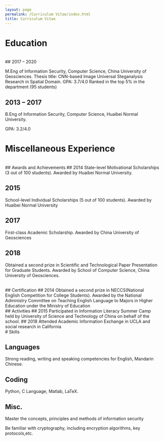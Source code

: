 ```yaml
---
layout: page
permalink: /Curriculum Vitae/index.html
title: Curriculum Vitae
---
```


# Education
<br />
## 2017 – 2020

M.Eng of Information Security, Computer Science, China University of Geosciences.
Thesis title: CNN-based Image Universal Steganalysis Research in Spatial Domain.
GPA: 3.7/4.0 Ranked in the top 5% in the department (95 students)


## 2013 – 2017 

B.Eng of Information Security, Computer Science, Huaibei Normal University.

GPA: 3.2/4.0 

# Miscellaneous Experience
<br />
## Awards and Achievements
## 2014
State-level Motivational Scholarships (3 out of 100 students). Awarded by Huaibei Normal
University.

## 2015
School-level Individual Scholarships (5 out of 100 students). Awarded by Huaibei Normal
University

## 2017
First-class Academic Scholarship. Awarded by China University of Geosciences

## 2018
Obtained a second prize in Scientific and Technological Paper Presentation for Graduate
Students. Awarded by School of Computer Science, China University of Geosciences.

<br />
## Certification
## 2014
Obtained a second prize in NECCS(National English Competition for College Students).
Awarded by the National Administry Committee on Teaching English Language to Majors in
Higher Education under the Ministry of Education

<br />
## Activities
## 2015  
Participated in Information Literacy Summer Camp held by University of Science and Technology of China on behalf of the school.
## 2018
Attended Academic Information Exchange in UCLA and social research in California

<br />
# Skills

## Languages
Strong reading, writing and speaking competencies for English, Mandarin Chinese.

## Coding
Python, C Language, Matlab, LaTeX.

## Misc. 
Master the concepts, principles and methods of information security

Be familiar with cryptography, including encryption algorithms, key protocols,etc.

